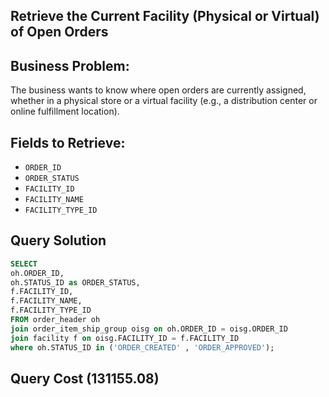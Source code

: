 ## Retrieve the Current Facility (Physical or Virtual) of Open Orders

## Business Problem:
The business wants to know where open orders are currently assigned, whether in a physical store or a virtual facility (e.g., a distribution center or online fulfillment location).

## Fields to Retrieve:

- `ORDER_ID`
- `ORDER_STATUS`
- `FACILITY_ID`
- `FACILITY_NAME`
- `FACILITY_TYPE_ID`

## Query Solution
```sql
SELECT 
oh.ORDER_ID,
oh.STATUS_ID as ORDER_STATUS,
f.FACILITY_ID,
f.FACILITY_NAME,
f.FACILITY_TYPE_ID
FROM order_header oh 
join order_item_ship_group oisg on oh.ORDER_ID = oisg.ORDER_ID
join facility f on oisg.FACILITY_ID = f.FACILITY_ID
where oh.STATUS_ID in ('ORDER_CREATED' , 'ORDER_APPROVED');
```
## Query Cost (131155.08)


